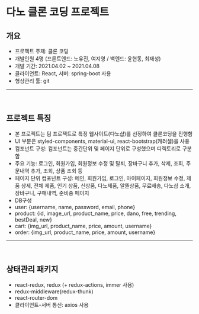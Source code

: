 # 다노 클론 코딩 프로젝트

## 개요

- 프로젝트 주제: 클론 코딩
- 개발인원 4명 (프론트엔드: 노유진, 여지영 / 백엔드: 윤현동, 최재성)
- 개발 기간: 2021.04.02 ~ 2021.04.08
- 클라이언트: React, 서버: spring-boot 사용
- 형상관리 툴: git
<hr/>
<br/>

## 프로젝트 특징

- 본 프로젝트는 팀 프로젝트로 특정 웹사이트(다노샵)를 선정하여 클론코딩을 진행함
- UI 부분은 styled-components, material-ui, react-bootstrap(캐러셀)을 사용
- 컴포넌트 구성: 컴포넌트는 중간단위 및 페이지 단위로 구성했으며 디렉토리로 구분함
- 주요 기능: 로그인, 회원가입, 회원정보 수정 및 탈퇴, 장바구니 추가, 삭제, 조회, 주문내역 추가, 조회, 상품 조회 등
- 페이지 단위 컴포넌트 구성: 메인, 회원가입, 로그인, 마이페이지, 회원정보 수정, 제품 상세, 전체 제품, 인기 상품, 신상품, 다노제품, 알뜰상품, 무료배송, 다노샵 소개, 장바구니, 구매내역, 준비중 페이지
- DB구성
- user: {username, name, password, email, phone}
- product: {id, image_url, product_name, price, dano, free, trending, bestDeal, new}
- cart: {img_url, product_name, price, amount, username}
- order: {img_url, product_name, price, amount, username}
<hr/>
<br/>

## 상태관리 패키지

- react-redux, redux (+ redux-actions, immer 사용)
- redux-middleware(redux-thunk)
- react-router-dom
- 클라이언트-서버 통신: axios 사용
